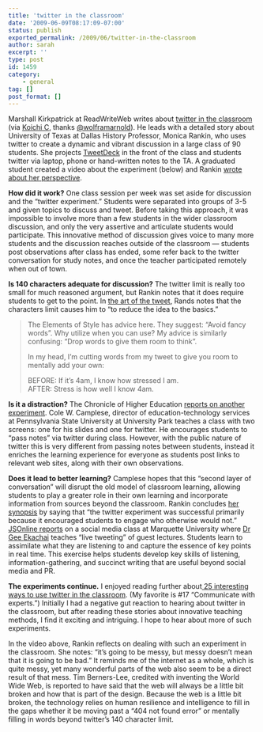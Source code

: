 ```yaml
---
title: 'twitter in the classroom'
date: '2009-06-09T08:17:09-07:00'
status: publish
exported_permalink: /2009/06/twitter-in-the-classroom
author: sarah
excerpt: ''
type: post
id: 1459
category:
    - general
tag: []
post_format: []
---
```

Marshall Kirkpatrick at ReadWriteWeb writes about [twitter in the classroom](http://www.readwriteweb.com/archives/how_one_teacher_uses_twitter_in_the_classroom.php) (via [Koichi C](http://edufire.com/content/articles/173-how-to-use-twitter-for-education-in-a-real-classroom), thanks [@wolframarnold](http://twitter.com/wolframarnold)). He leads with a detailed story about University of Texas at Dallas History Professor, Monica Rankin, who uses twitter to create a dynamic and vibrant discussion in a large class of 90 students. She projects [TweetDeck](http://tweetdeck.com) in the front of the class and students twitter via laptop, phone or hand-written notes to the TA. A graduated student created a video about the experiment (below) and Rankin [wrote about her perspective](http://www.utdallas.edu/~mar046000/usweb/twitterconclusions.htm).

**How did it work?** One class session per week was set aside for discussion and the “twitter experiment.” Students were separated into groups of 3-5 and given topics to discuss and tweet. Before taking this approach, it was impossible to involve more than a few students in the wider classroom discussion, and only the very assertive and articulate students would participate. This innovative method of discussion gives voice to many more students and the discussion reaches outside of the classroom — students post observations after class has ended, some refer back to the twitter conversation for study notes, and once the teacher participated remotely when out of town.

**Is 140 characters adequate for discussion?** The twitter limit is really too small for much reasoned argument, but Rankin notes that it does require students to get to the point. In [the art of the tweet](http://www.randsinrepose.com/archives/2009/03/02/the_art_of_the_tweet.html), Rands notes that the characters limit causes him to “to reduce the idea to the basics.”

> The Elements of Style has advice here. They suggest: “Avoid fancy words”. Why utilize when you can use? My advice is similarly confusing: “Drop words to give them room to think”.
> 
> In my head, I’m cutting words from my tweet to give you room to mentally add your own:
> 
> BEFORE: If it’s 4am, I know how stressed I am.  
> AFTER: Stress is how well I know 4am.

**Is it a distraction?** The Chronicle of Higher Education [reports on another experiment](http://chronicle.com/wiredcampus/article/3705/professor-encourages-students-to-pass-notes-during-class-via-twitter). Cole W. Camplese, director of education-technology services at Pennsylvania State University at University Park teaches a class with two screens: one for his slides and one for twitter. He encourages students to “pass notes” via twitter during class. However, with the public nature of twitter this is very different from passing notes between students, instead it enriches the learning experience for everyone as students post links to relevant web sites, along with their own observations.

**Does it lead to better learning?** Camplese hopes that this “second layer of conversation” will disrupt the old model of classroom learning, allowing students to play a greater role in their own learning and incorporate information from sources beyond the classroom. Rankin concludes [her synopsis](http://www.utdallas.edu/~mar046000/usweb/twitterconclusions.htm) by saying that “the twitter experiment was successful primarily because it encouraged students to engage who otherwise would not.” [JSOnline reports](http://www.jsonline.com/news/education/43747152.html) on a social media class at Marquette University where [Dr Gee <span class="fn">Ekachai</span>](http://diederich.marquette.edu/COC/Ekachai.aspx) teaches “live tweeting” of guest lectures. Students learn to assimilate what they are listening to and capture the essence of key points in real time. This exercise helps students develop key skills of listening, information-gathering, and succinct writing that are useful beyond social media and PR.

**The experiments continue.** I enjoyed reading further about[ 25 interesting ways to use twitter in the classroom](http://docs.google.com/Present?docid=dhn2vcv5_118cfb8msf8). (My favorite is #17 “Communicate with experts.”) Initially I had a negative gut reaction to hearing about twitter in the classroom, but after reading these stories about innovative teaching methods, I find it exciting and intriguing. I hope to hear about more of such experiments.

In the video above, Rankin reflects on dealing with such an experiment in the classroom. She notes: “it’s going to be messy, but messy doesn’t mean that it is going to be bad.” It reminds me of the internet as a whole, which is quite messy, yet many wonderful parts of the web also seem to be a direct result of that mess. Tim Berners-Lee, credited with inventing the World Wide Web, is reported to have said that the web will always be a little bit broken and how that is part of the design. Because the web is a little bit broken, the technology relies on human resilience and intelligence to fill in the gaps whether it be moving past a “404 not found error” or mentally filling in words beyond twitter’s 140 character limit.  
[  ](http://docs.google.com/Present?docid=dhn2vcv5_118cfb8msf8)